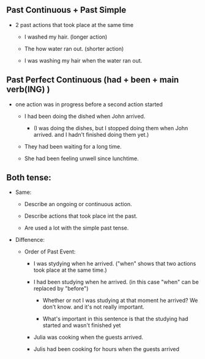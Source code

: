 ## Past Continuous + Past Simple

- 2 past actions that took place at the same time

  - I washed my hair. (longer action)

  - The how water ran out. (shorter action)

  - I was washing my hair when the water ran out.

## Past Perfect Continuous (had + been + main verb(ING) )

- one action was in progress before a second action started

  - I had been doing the dished when John arrived.

    - (I was doing the dishes, but I stopped doing them when John arrived. and I hadn't finished doing them yet.)

  - They had been waiting for a long time.

  - She had been feeling unwell since lunchtime.

## Both tense:

- Same:

  - Describe an ongoing or continuous action.

  - Describe actions that took place int the past.

  - Are used a lot with the simple past tense.

- Diffenence:

  - Order of Past Event:

    - I was stydying when he arrived. ("when" shows that two actions took place at the same time.)

    - I had been studying when he arrived. (in this case "when" can be replaced by "before")

      - Whether or not I was studying at that moment he arrived? We don't know. and it's not really important.

      - What's important in this sentence is that the studying had started and wasn't finished yet

    - Julia was cooking when the guests arrived.

    - Julis had been cooking for hours when the guests arrived
